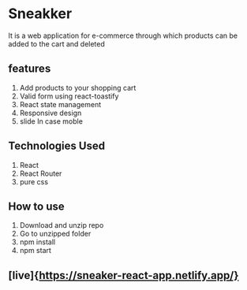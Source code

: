 # Sneakker
 It is a web application for e-commerce through which products can be added to the cart and deleted
## features
1. Add products to your shopping cart
2. Valid form using react-toastify
3. React state management
4. Responsive design
5. slide In case moble

   
## Technologies Used
1. React
2. React Router
3. pure css
## How to use
1. Download and unzip repo
2. Go to unzipped folder
3. npm install
4. npm start
## [live]{https://sneaker-react-app.netlify.app/}

 
